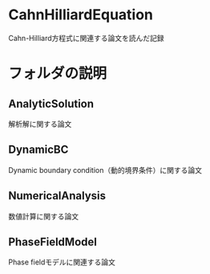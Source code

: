 # CahnHilliardEquation
Cahn-Hilliard方程式に関連する論文を読んだ記録

# フォルダの説明
## AnalyticSolution
解析解に関する論文

## DynamicBC
Dynamic boundary condition（動的境界条件）に関する論文

## NumericalAnalysis
数値計算に関する論文

## PhaseFieldModel
Phase fieldモデルに関連する論文
